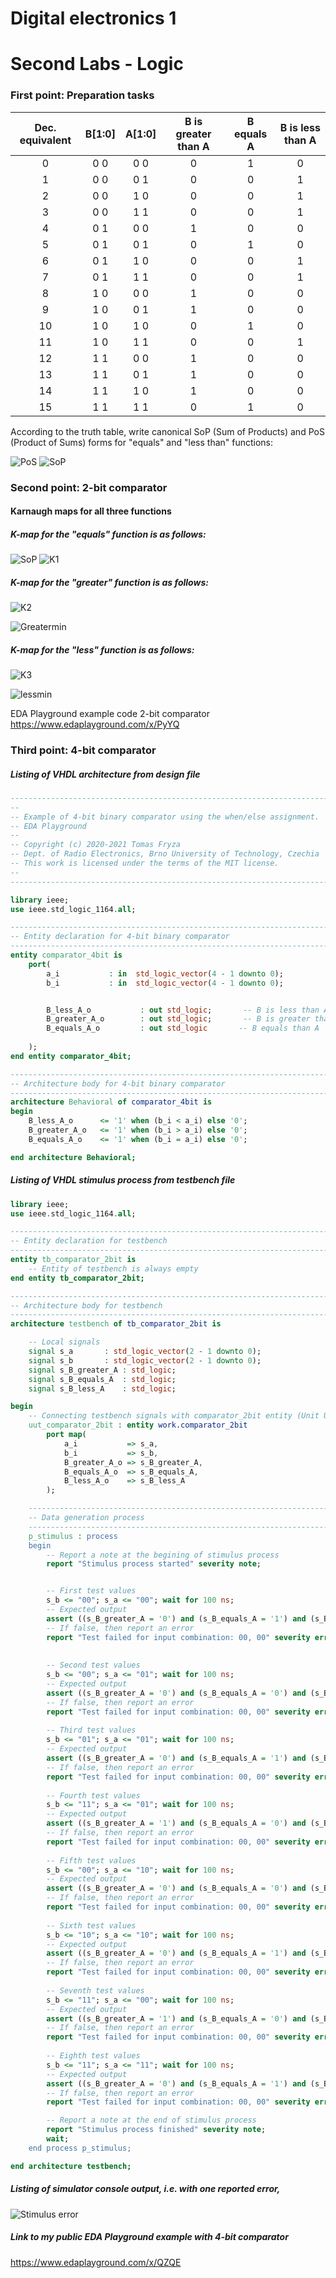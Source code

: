 # Digital electronics 1  
# Second Labs - Logic
  
### First point: Preparation tasks

| **Dec. equivalent** | **B[1:0]** | **A[1:0]** | **B is greater than A** | **B equals A** | **B is less than A** |
| :-: | :-: | :-: | :-: | :-: | :-: |
| 0 | 0 0 | 0 0 | 0 | 1 | 0 |
| 1 | 0 0 | 0 1 | 0 | 0 | 1 |
| 2 | 0 0 | 1 0 | 0 | 0 | 1 |
| 3 | 0 0 | 1 1 | 0 | 0 | 1 |
| 4 | 0 1 | 0 0 | 1 | 0 | 0 |
| 5 | 0 1 | 0 1 | 0 | 1 | 0 |
| 6 | 0 1 | 1 0 | 0 | 0 | 1 |
| 7 | 0 1 | 1 1 | 0 | 0 | 1 |
| 8 | 1 0 | 0 0 | 1 | 0 | 0 |
| 9 | 1 0 | 0 1 | 1 | 0 | 0 |
| 10 | 1 0 | 1 0 | 0 | 1 | 0 |
| 11 | 1 0 | 1 1 | 0 | 0 | 1 |
| 12 | 1 1 | 0 0 | 1 | 0 | 0 |
| 13 | 1 1 | 0 1 | 1 | 0 | 0 |
| 14 | 1 1 | 1 0 | 1 | 0 | 0 |
| 15 | 1 1 | 1 1 | 0 | 1 | 0 |

According to the truth table, write canonical SoP (Sum of Products) and PoS (Product of Sums) forms for "equals" and "less than" functions:

![PoS](https://user-images.githubusercontent.com/60606149/108215914-2354de00-7132-11eb-9e93-31527790d3d5.gif)
![SoP](https://user-images.githubusercontent.com/60606149/108217657-25b83780-7134-11eb-856a-1b495bbcbeb5.gif)

### Second point: 2-bit comparator

#### Karnaugh maps for all three functions

##### K-map for the "equals" function is as follows:
![SoP](https://user-images.githubusercontent.com/60606149/108217657-25b83780-7134-11eb-856a-1b495bbcbeb5.gif)
![K1](https://user-images.githubusercontent.com/60606149/108256977-780e4e00-715e-11eb-9ec4-520146cf5102.png)

##### K-map for the "greater" function is as follows:
![K2](https://user-images.githubusercontent.com/60606149/108257180-b7d53580-715e-11eb-877d-32fd9440cd4f.png)

![Greatermin](https://user-images.githubusercontent.com/60606149/108259539-801bbd00-7161-11eb-8ffc-b8e50731b439.gif)

##### K-map for the "less" function is as follows:
![K3](https://user-images.githubusercontent.com/60606149/108257255-ce7b8c80-715e-11eb-91f6-4e503d75d109.png)

![lessmin](https://user-images.githubusercontent.com/60606149/108259668-a8a3b700-7161-11eb-91a8-71a514b0efdc.gif)

EDA Playground example code 2-bit comparator
https://www.edaplayground.com/x/PyYQ 

### Third point: 4-bit comparator

##### Listing of VHDL architecture from design file

```vhdl
------------------------------------------------------------------------
--
-- Example of 4-bit binary comparator using the when/else assignment.
-- EDA Playground
--
-- Copyright (c) 2020-2021 Tomas Fryza
-- Dept. of Radio Electronics, Brno University of Technology, Czechia
-- This work is licensed under the terms of the MIT license.
--
------------------------------------------------------------------------

library ieee;
use ieee.std_logic_1164.all;

------------------------------------------------------------------------
-- Entity declaration for 4-bit binary comparator
------------------------------------------------------------------------
entity comparator_4bit is
    port(
        a_i           : in  std_logic_vector(4 - 1 downto 0);
        b_i           : in  std_logic_vector(4 - 1 downto 0);


        B_less_A_o    		 : out std_logic;       -- B is less than A
        B_greater_A_o	     : out std_logic;       -- B is greater than A
        B_equals_A_o		 : out std_logic       -- B equals than A
        
    );
end entity comparator_4bit;

------------------------------------------------------------------------
-- Architecture body for 4-bit binary comparator
------------------------------------------------------------------------
architecture Behavioral of comparator_4bit is
begin
    B_less_A_o   	<= '1' when (b_i < a_i) else '0';
    B_greater_A_o	<= '1' when (b_i > a_i) else '0';
	B_equals_A_o	<= '1' when (b_i = a_i) else '0';

end architecture Behavioral;
```

##### Listing of VHDL stimulus process from testbench file

```vhdl
library ieee;
use ieee.std_logic_1164.all;

------------------------------------------------------------------------
-- Entity declaration for testbench
------------------------------------------------------------------------
entity tb_comparator_2bit is
    -- Entity of testbench is always empty
end entity tb_comparator_2bit;

------------------------------------------------------------------------
-- Architecture body for testbench
------------------------------------------------------------------------
architecture testbench of tb_comparator_2bit is

    -- Local signals
    signal s_a       : std_logic_vector(2 - 1 downto 0);
    signal s_b       : std_logic_vector(2 - 1 downto 0);
    signal s_B_greater_A : std_logic;
    signal s_B_equals_A  : std_logic;
    signal s_B_less_A    : std_logic;

begin
    -- Connecting testbench signals with comparator_2bit entity (Unit Under Test)
    uut_comparator_2bit : entity work.comparator_2bit
        port map(
            a_i           => s_a,
            b_i           => s_b,
            B_greater_A_o => s_B_greater_A,
            B_equals_A_o  => s_B_equals_A,
            B_less_A_o    => s_B_less_A
        );

    --------------------------------------------------------------------
    -- Data generation process
    --------------------------------------------------------------------
    p_stimulus : process
    begin
        -- Report a note at the begining of stimulus process
        report "Stimulus process started" severity note;


        -- First test values
        s_b <= "00"; s_a <= "00"; wait for 100 ns;
        -- Expected output
        assert ((s_B_greater_A = '0') and (s_B_equals_A = '1') and (s_B_less_A = '0'))
        -- If false, then report an error
        report "Test failed for input combination: 00, 00" severity error;
        
        
        -- Second test values
        s_b <= "00"; s_a <= "01"; wait for 100 ns;
        -- Expected output
        assert ((s_B_greater_A = '0') and (s_B_equals_A = '0') and (s_B_less_A = '1'))
        -- If false, then report an error
        report "Test failed for input combination: 00, 00" severity error;
        
        -- Third test values
        s_b <= "01"; s_a <= "01"; wait for 100 ns;
        -- Expected output
        assert ((s_B_greater_A = '0') and (s_B_equals_A = '1') and (s_B_less_A = '0'))
        -- If false, then report an error
        report "Test failed for input combination: 00, 00" severity error;
        
        -- Fourth test values
        s_b <= "11"; s_a <= "01"; wait for 100 ns;
        -- Expected output
        assert ((s_B_greater_A = '1') and (s_B_equals_A = '0') and (s_B_less_A = '0'))
        -- If false, then report an error
        report "Test failed for input combination: 00, 00" severity error;
        
        -- Fifth test values
        s_b <= "00"; s_a <= "10"; wait for 100 ns;
        -- Expected output
        assert ((s_B_greater_A = '0') and (s_B_equals_A = '0') and (s_B_less_A = '1'))
        -- If false, then report an error
        report "Test failed for input combination: 00, 00" severity error;
        
        -- Sixth test values
        s_b <= "10"; s_a <= "10"; wait for 100 ns;
        -- Expected output
        assert ((s_B_greater_A = '0') and (s_B_equals_A = '1') and (s_B_less_A = '0'))
        -- If false, then report an error
        report "Test failed for input combination: 00, 00" severity error;
         
        -- Seventh test values
        s_b <= "11"; s_a <= "00"; wait for 100 ns;
        -- Expected output
        assert ((s_B_greater_A = '1') and (s_B_equals_A = '0') and (s_B_less_A = '0'))
        -- If false, then report an error
        report "Test failed for input combination: 00, 00" severity error;
        
        -- Eighth test values
        s_b <= "11"; s_a <= "11"; wait for 100 ns;
        -- Expected output
        assert ((s_B_greater_A = '0') and (s_B_equals_A = '1') and (s_B_less_A = '0'))
        -- If false, then report an error
        report "Test failed for input combination: 00, 00" severity error;

        -- Report a note at the end of stimulus process
        report "Stimulus process finished" severity note;
        wait;
    end process p_stimulus;

end architecture testbench;


```

##### Listing of simulator console output, i.e. with one reported error,

![Stimulus error](https://user-images.githubusercontent.com/60606149/108278278-17413e80-717b-11eb-9586-913f348c5aab.png)

##### Link to my public EDA Playground example with 4-bit comparator
https://www.edaplayground.com/x/QZQE


